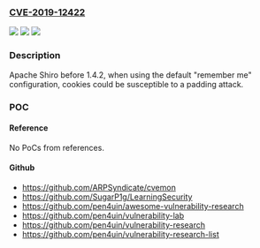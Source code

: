 ### [CVE-2019-12422](https://cve.mitre.org/cgi-bin/cvename.cgi?name=CVE-2019-12422)
![](https://img.shields.io/static/v1?label=Product&message=Shiro&color=blue)
![](https://img.shields.io/static/v1?label=Version&message=n%2Fa&color=blue)
![](https://img.shields.io/static/v1?label=Vulnerability&message=Weak%20Cookie%20Vulnerability&color=brighgreen)

### Description

Apache Shiro before 1.4.2, when using the default "remember me" configuration, cookies could be susceptible to a padding attack.

### POC

#### Reference
No PoCs from references.

#### Github
- https://github.com/ARPSyndicate/cvemon
- https://github.com/SugarP1g/LearningSecurity
- https://github.com/pen4uin/awesome-vulnerability-research
- https://github.com/pen4uin/vulnerability-lab
- https://github.com/pen4uin/vulnerability-research
- https://github.com/pen4uin/vulnerability-research-list

